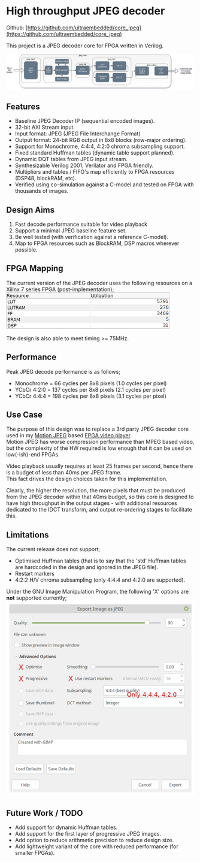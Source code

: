 # High throughput JPEG decoder

Github: [https://github.com/ultraembedded/core_jpeg](https://github.com/ultraembedded/core_jpeg)

This project is a JPEG decoder core for FPGA written in Verilog.

![JPEG Core](docs/block_diagram.png)

## Features
* Baseline JPEG Decoder IP (sequential encoded images).
* 32-bit AXI Stream input.
* Input format: JPEG (JPEG File Interchange Format)
* Output format: 24-bit RGB output in 8x8 blocks (row-major ordering).
* Support for Monochrome, 4:4:4, 4:2:0 chroma subsampling support.
* Fixed standard Huffman tables (dynamic table support planned).
* Dynamic DQT tables from JPEG input stream.
* Synthesizable Verilog 2001, Verilator and FPGA friendly.
* Multipliers and tables / FIFO's map efficiently to FPGA resources (DSP48, blockRAM, etc).
* Verified using co-simulation against a C-model and tested on FPGA with thousands of images.

## Design Aims
1. Fast decode performance suitable for video playback
2. Support a minimal JPEG baseline feature set.
3. Be well tested (with verification against a reference C-model).
4. Map to FPGA resources such as BlockRAM, DSP macros wherever possible.

## FPGA Mapping
The current version of the JPEG decoder uses the following resources on a Xilinx 7 series FPGA (post-implementation);  
![Resource Usage](docs/resources.png)

The design is also able to meet timing >= 75MHz.

## Performance
Peak JPEG decode performance is as follows;
* Monochrome  = 66 cycles per 8x8 pixels  (1.0 cycles per pixel)
* YCbCr 4:2:0 = 137 cycles per 8x8 pixels (2.1 cycles per pixel)
* YCbCr 4:4:4 = 198 cycles per 8x8 pixels (3.1 cycles per pixel)

## Use Case
The purpose of this design was to replace a 3rd party JPEG decoder core used in my [Motion JPEG](https://en.wikipedia.org/wiki/Motion_JPEG) based [FPGA video player](https://github.com/ultraembedded/FPGAmp).  
Motion JPEG has worse compression performance than MPEG based video, but the complexity of the HW required is low enough that it can be used on low(-ish)-end FPGAs.

Video playback usually requires at least 25 frames per second, hence there is a budget of less than 40ms per JPEG frame.  
This fact drives the design choices taken for this implementation.

Clearly, the higher the resolution, the more pixels that must be produced from the JPEG decoder within that 40ms budget, so this core is designed to have high throughput in the output stages - with additional resources dedicated to the IDCT transform, and output re-ordering stages to facilitate this.

## Limitations
The current release does not support;
* Optimised Huffman tables (that is to say that the 'std' Huffman tables are hardcoded in the design and ignored in the JPEG file).
* Restart markers
* 4:2:2 H/V chroma subsampling (only 4:4:4 and 4:2:0 are supported).

Under the GNU Image Manipulation Program, the following 'X' options are **not** supported currently;
![Unsupported Opts](docs/supported_opts.png)

## Future Work / TODO
* Add support for dynamic Huffman tables.
* Add support for the first layer of progressive JPEG images.
* Add option to reduce arithmetic precision to reduce design size.
* Add lightweight variant of the core with reduced performance (for smaller FPGAs).